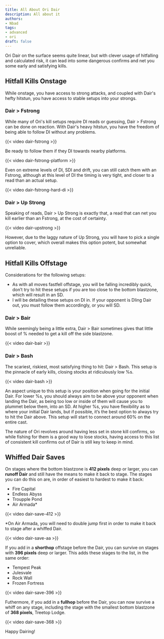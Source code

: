 ```yaml
---
title: All About Ori Dair
description: All about it
authors:
- Nbad
tags:
- advanced
- ori
draft: false
---
```


Ori Dair on the surface seems quite linear, but with clever usage of hitfalling and calculated risk, it can lead into some dangerous confirms and net you some early and satisfying kills.

## Hitfall Kills Onstage

While onstage, you have access to strong attacks, and coupled with Dair's hefty hitstun, you have access to stable setups into your strongs.

### Dair > Fstrong

While many of Ori's kill setups require DI reads or guessing, Dair > Fstrong can be done on reaction. With Dair's heavy hitstun, you have the freedom of being able to follow DI without any problems.

{{< video dair-fstrong >}}

Be ready to follow them if they DI towards nearby platforms.

{{< video dair-fstrong-platform >}}

Even on extreme levels of DI, SDI and drift, you can still catch them with an Fstrong, although at this level of DI the timing is very tight, and closer to a read than an actual setup.

{{< video dair-fstrong-hard-di >}}

### Dair > Up Strong

Speaking of reads, Dair > Up Strong is exactly that, a read that can net you kill earlier than an Fstrong, at the cost of certainty.

{{< video dair-upstrong >}}

However, due to the laggy nature of Up Strong, you will have to pick a single option to cover, which overall makes this option potent, but somewhat unreliable.

## Hitfall Kills Offstage

Considerations for the following setups:  
- As with all moves fastfell offstage, you will be falling incredibly quick, don’t try to hit these setups if you are too close to the bottom blastzone, which will result in an SD.  
- I will be detailing these setups on DI in. If your opponent is DIing Dair out, you must follow them accordingly, or you will SD.

### Dair > Bair

While seemingly being a little extra, Dair > Bair sometimes gives that little boost of % needed to get a kill off the side blastzone.

{{< video dair-bair >}}

### Dair > Bash

The scariest, riskiest, most satisfying thing to hit: Dair > Bash. This setup is the pinnacle of early kills, closing stocks at ridiculously low %s.

{{< video dair-bash >}}

An aspect unique to this setup is your position when going for the initial Dair. For lower %s, you should always aim to be above your opponent when landing the Dair, as being too low or inside of them will cause you to plummet below them, into an SD. At higher %s, you have flexibility as to where your initial Dair lands, but if possible, it’s the best option to always try to hit the Dair above. This setup will start to connect around 60% on the entire cast.

The nature of Ori revolves around having less set in stone kill confirms, so while fishing for them is a good way to lose stocks,  having access to this list of consistent kill confirms out of Dair is still key to keep in mind.

## Whiffed Dair Saves

On stages where the bottom blastzone is **412 pixels** deep or larger, you can **runoff Dair** and still have the means to make it back to stage.
The stages you can do this on are, in order of easiest to hardest to make it back:
- Fire Capital
- Endless Abyss
- Troupple Pond
- Air Armada*

{{< video dair-save-412 >}}

*On Air Armada, you will need to double jump first in order to make it back to stage after a whiffed Dair.

{{< video dair-save-aa >}}

If you add in a **shorthop** offstage before the Dair, you can survive on stages with **396 pixels** deep or larger.
This adds these stages to the list, in the same order:
- Tempest Peak
- Julesvale
- Rock Wall
- Frozen Fortress

{{< video dair-save-396 >}}

Futhermore, if you add in a **fullhop** before the Dair, you can now survive a whiff on any stage, including the stage with the smallest bottom blastzone of **368 pixels**, Treetop Lodge.

{{< video dair-save-368 >}}

Happy Dairing!